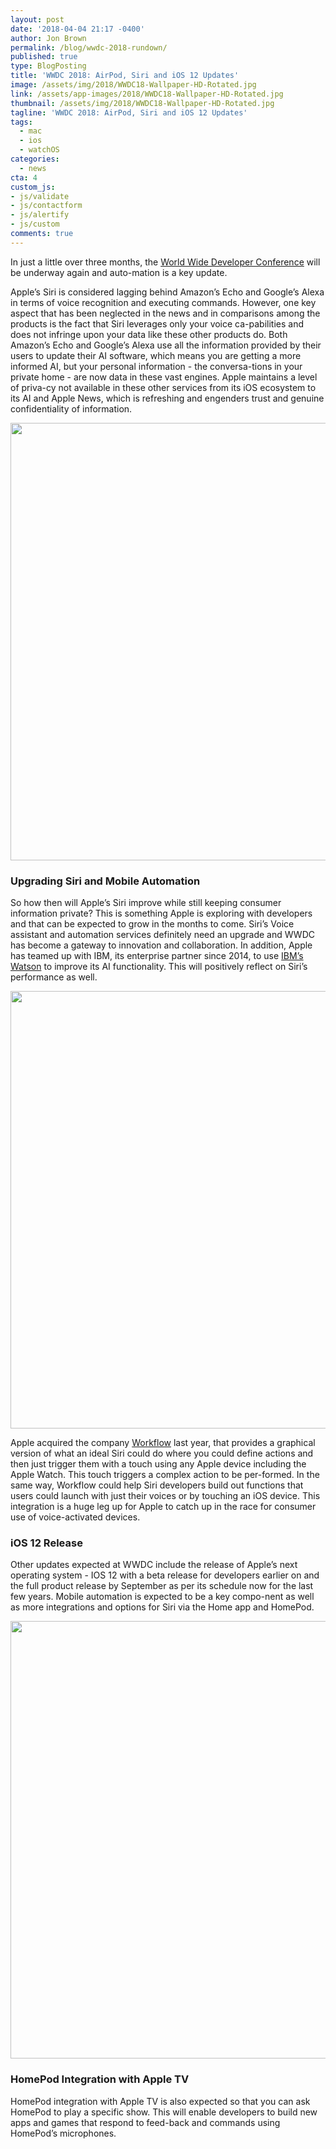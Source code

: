 ```yaml
---
layout: post
date: '2018-04-04 21:17 -0400'
author: Jon Brown
permalink: /blog/wwdc-2018-rundown/
published: true
type: BlogPosting
title: 'WWDC 2018: AirPod, Siri and iOS 12 Updates'
image: /assets/img/2018/WWDC18-Wallpaper-HD-Rotated.jpg
link: /assets/app-images/2018/WWDC18-Wallpaper-HD-Rotated.jpg
thumbnail: /assets/img/2018/WWDC18-Wallpaper-HD-Rotated.jpg
tagline: 'WWDC 2018: AirPod, Siri and iOS 12 Updates'
tags:
  - mac
  - ios
  - watchOS
categories:
  - news
cta: 4
custom_js:
- js/validate
- js/contactform
- js/alertify
- js/custom
comments: true
---
```

In just a little over three months, the [World Wide Developer Conference](https://developer.apple.com/wwdc/) will be underway again and auto-mation is a key update.

Apple’s Siri is considered lagging behind Amazon’s Echo and Google’s Alexa in terms of voice recognition and executing commands. However, one key aspect that has been neglected in the news and in comparisons among the products is the fact that Siri leverages only your voice ca-pabilities and does not infringe upon your data like these other products do. Both Amazon’s Echo and Google’s Alexa use all the information provided by their users to update their AI software, which means you are getting a more informed AI, but your personal information - the conversa-tions in your private home - are now data in these vast engines. Apple maintains a level of priva-cy not available in these other services from its iOS ecosystem to its AI and Apple News, which is refreshing and engenders trust and genuine confidentiality of information.

<img src="{{ site.site_cdn }}/assets/img/blog/2018/wwdc/WWDC_1.png" class="img-fluid rounded m-2" width="700" />

### Upgrading Siri and Mobile Automation
So how then will Apple’s Siri improve while still keeping consumer information private? This is something Apple is exploring with developers and that can be expected to grow in the months to come. Siri’s Voice assistant and automation services definitely need an upgrade and WWDC has become a gateway to innovation and collaboration. In addition, Apple has teamed up with IBM, its enterprise partner since 2014, to use [IBM’s Watson](https://www.ibm.com/watson/) to improve its AI functionality. This will positively reflect on Siri’s performance as well.

<img src="{{ site.site_cdn }}/assets/img/blog/2018/wwdc/WWDC_2.jpg" class="img-fluid rounded m-2" width="700" />

Apple acquired the company [Workflow](https://workflow.is) last year, that provides a graphical version of what an ideal Siri could do where you could define actions and then just trigger them with a touch using any Apple device including the Apple Watch. This touch triggers a complex action to be per-formed. In the same way, Workflow could help Siri developers build out functions that users could launch with just their voices or by touching an iOS device. This integration is a huge leg up for Apple to catch up in the race for consumer use of voice-activated devices.

### iOS 12 Release
Other updates expected at WWDC include the release of Apple’s next operating system - IOS 12 with a beta release for developers earlier on and the full product release by September as per its schedule now for the last few years. Mobile automation is expected to be a key compo-nent as well as more integrations and options for Siri via the Home app and HomePod. 

<img src="{{ site.site_cdn }}/assets/img/blog/2018/wwdc/WWDC_3.jpg" class="img-fluid rounded m-2" width="700" />

### HomePod Integration with Apple TV
HomePod integration with Apple TV is also expected so that you can ask HomePod to play a specific show. This will enable developers to build new apps and games that respond to feed-back and commands using HomePod’s microphones.